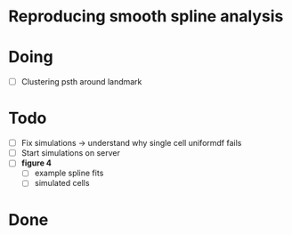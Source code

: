 # Reproducing smooth spline analysis

# Doing
- [ ] Clustering psth around landmark

# Todo

- [ ] Fix simulations -> understand why single cell uniformdf fails
- [ ] Start simulations on server
- [ ] **figure 4**
	- [ ] example spline fits
	- [ ] simulated cells

# Done

